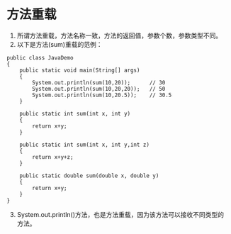 # 方法重载
1. 所谓方法重载，方法名称一致，方法的返回值，参数个数，参数类型不同。
2. 以下是方法(sum)重载的范例：
```
public class JavaDemo
{
	public static void main(String[] args)
	{
		System.out.println(sum(10,20));      // 30
		System.out.println(sum(10,20,20));   // 50
		System.out.println(sum(10,20.5));    // 30.5
	}

	public static int sum(int x, int y)
	{
		return x+y;
	}

	public static int sum(int x, int y,int z)
	{
		return x+y+z;
	}

	public static double sum(double x, double y)
	{
		return x+y;
	}
}

```
3. System.out.println()方法，也是方法重载，因为该方法可以接收不同类型的方法。
